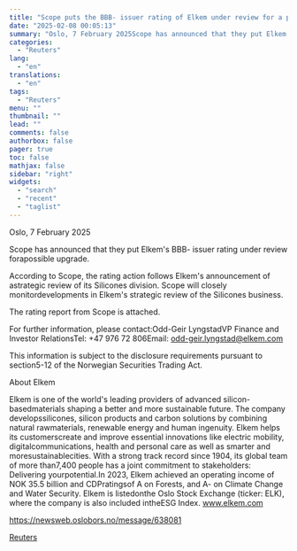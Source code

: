 ```yaml
---
title: "Scope puts the BBB- issuer rating of Elkem under review for a possible upgrade"
date: "2025-02-08 00:05:13"
summary: "Oslo, 7 February 2025Scope has announced that they put Elkem's BBB- issuer rating under review forapossible upgrade.According to Scope, the rating action follows Elkem's announcement of astrategic review of its Silicones division. Scope will closely monitordevelopments in Elkem's strategic review of the Silicones business.The rating report from Scope is attached.For..."
categories:
  - "Reuters"
lang:
  - "en"
translations:
  - "en"
tags:
  - "Reuters"
menu: ""
thumbnail: ""
lead: ""
comments: false
authorbox: false
pager: true
toc: false
mathjax: false
sidebar: "right"
widgets:
  - "search"
  - "recent"
  - "taglist"
---
```


Oslo, 7 February 2025

Scope has announced that they put Elkem's BBB- issuer rating under review forapossible upgrade.

According to Scope, the rating action follows Elkem's announcement of astrategic review of its Silicones division. Scope will closely monitordevelopments in Elkem's strategic review of the Silicones business.

The rating report from Scope is attached.

For further information, please contact:Odd-Geir LyngstadVP Finance and Investor RelationsTel: +47 976 72 806Email: odd-geir.lyngstad@elkem.com

This information is subject to the disclosure requirements pursuant to section5-12 of the Norwegian Securities Trading Act.

About Elkem

Elkem is one of the world's leading providers of advanced silicon-basedmaterials shaping a better and more sustainable future. The company developssilicones, silicon products and carbon solutions by combining natural rawmaterials, renewable energy and human ingenuity. Elkem helps its customerscreate and improve essential innovations like electric mobility, digitalcommunications, health and personal care as well as smarter and moresustainablecities. With a strong track record since 1904, its global team of more than7,400 people has a joint commitment to stakeholders: Delivering yourpotential.In 2023, Elkem achieved an operating income of NOK 35.5 billion and CDPratingsof A on Forests, and A- on Climate Change and Water Security. Elkem is listedonthe Oslo Stock Exchange (ticker: ELK), where the company is also included intheESG Index. www.elkem.com

https://newsweb.oslobors.no/message/638081

[Reuters](https://www.tradingview.com/news/reuters.com,2025-02-07:newsml_ObiJnbVsa:0-scope-puts-the-bbb-issuer-rating-of-elkem-under-review-for-a-possible-upgrade/)

